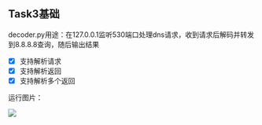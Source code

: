 ## Task3基础

decoder.py用途：在127.0.0.1监听530端口处理dns请求，收到请求后解码并转发到8.8.8.8查询，随后输出结果

- [x] 支持解析请求
- [x] 支持解析返回
- [x] 支持解析多个返回

运行图片：

![](https://p.sda1.dev/19/884160efc69f227fd93bb063f0adf8e0/image.png)
